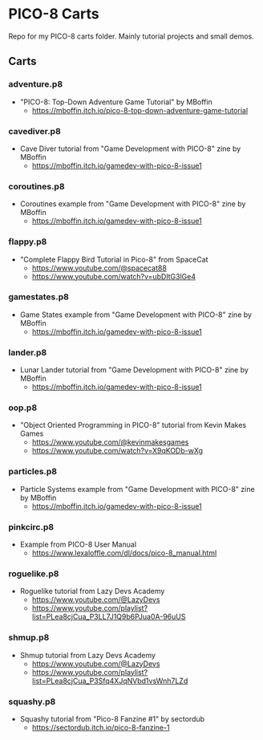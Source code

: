 # PICO-8 Carts

Repo for my PICO-8 carts folder. Mainly tutorial projects and small demos.

## Carts

### adventure.p8
- "PICO-8: Top-Down Adventure Game Tutorial" by MBoffin
    - https://mboffin.itch.io/pico-8-top-down-adventure-game-tutorial

### cavediver.p8
- Cave Diver tutorial from "Game Development with PICO-8" zine by MBoffin
    - https://mboffin.itch.io/gamedev-with-pico-8-issue1

### coroutines.p8
- Coroutines example from "Game Development with PICO-8" zine by MBoffin
    - https://mboffin.itch.io/gamedev-with-pico-8-issue1

### flappy.p8
- "Complete Flappy Bird Tutorial in Pico-8" from SpaceCat
    - https://www.youtube.com/@spacecat88
    - https://www.youtube.com/watch?v=ubDItG3lGe4

### gamestates.p8
- Game States example from "Game Development with PICO-8" zine by MBoffin
    - https://mboffin.itch.io/gamedev-with-pico-8-issue1

### lander.p8
- Lunar Lander tutorial from "Game Development with PICO-8" zine by MBoffin
    - https://mboffin.itch.io/gamedev-with-pico-8-issue1

### oop.p8
- "Object Oriented Programming in PICO-8" tutorial from Kevin Makes Games
    - https://www.youtube.com/@kevinmakesgames
    - https://www.youtube.com/watch?v=X9qKODb-wXg

### particles.p8
- Particle Systems example from "Game Development with PICO-8" zine by MBoffin
    - https://mboffin.itch.io/gamedev-with-pico-8-issue1

### pinkcirc.p8
- Example from PICO-8 User Manual
    - https://www.lexaloffle.com/dl/docs/pico-8_manual.html

### roguelike.p8
- Roguelike tutorial from Lazy Devs Academy
    - https://www.youtube.com/@LazyDevs
    - https://www.youtube.com/playlist?list=PLea8cjCua_P3LL7J1Q9b6PJua0A-96uUS

### shmup.p8
- Shmup tutorial from Lazy Devs Academy
    - https://www.youtube.com/@LazyDevs
    - https://www.youtube.com/playlist?list=PLea8cjCua_P3Sfq4XJqNVbd1vsWnh7LZd

### squashy.p8
- Squashy tutorial from "Pico-8 Fanzine #1" by sectordub
    - https://sectordub.itch.io/pico-8-fanzine-1
